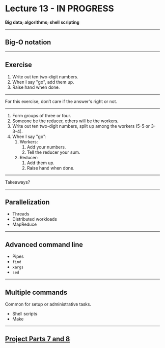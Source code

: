 # Lecture 13 - IN PROGRESS

**Big data; algorithms; shell scripting**

---

## Big-O notation

---

## Exercise

1. Write out ten two-digit numbers.
1. When I say "go", add them up.
1. Raise hand when done.

---

For this exercise, don’t care if the answer's right or not.

---

1. Form groups of three or four.
1. Someone be the reducer, others will be the workers.
1. Write out ten two-digit numbers, split up among the workers (5-5 or 3-3-4).
1. When I say "go":
   1. Workers:
      1. Add your numbers.
      1. Tell the reducer your sum.
   1. Reducer:
      1. Add them up.
      1. Raise hand when done.

---

Takeaways?

---

## Parallelization

- Threads
- Distributed workloads
- MapReduce

---

## Advanced command line

- Pipes
- `find`
- `xargs`
- `sed`

---

## Multiple commands

Common for setup or administrative tasks.

- Shell scripts
- Make

---

## [Project Parts 7 and 8](../docs/project.md#part-7)
